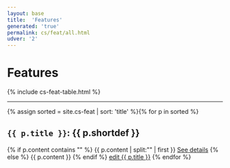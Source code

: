 ```yaml
---
layout: base
title:  'Features'
generated: 'true'
permalink: cs/feat/all.html
udver: '2'
---
```


# Features

{% include cs-feat-table.html %}

----------

{% assign sorted = site.cs-feat | sort: 'title' %}{% for p in sorted %}
<a id="al-cs-feat/{{ p.title }}" class="al-dest"/>
<h2><code>{{ p.title }}</code>: {{ p.shortdef }}</h2>
{% if p.content contains "<!--details-->" %}
{{ p.content | split:"<!--details-->" | first }}
<a href="{{ p.title }}" class="al-doc">See details</a>
{% else %}
{{ p.content }}
{% endif %}
<a href="{{ site.git_edit }}/{% if p.collection %}{{ p.relative_path }}{% else %}{{ p.path }}{% endif %}" target="#">edit {{ p.title }}</a>
{% endfor %}
